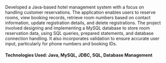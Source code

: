 Developed a Java-based hotel management system with a focus on handling customer reservations. The application enables users to reserve rooms, view booking records, retrieve room numbers based on contact information, update registration details, and delete registrations. The project involved designing and implementing a MySQL database to store room reservation data, using SQL queries, prepared statements, and database connection handling. It also incorporates validation to ensure accurate user input, particularly for phone numbers and booking IDs.
  <h4>Technologies Used: Java, MySQL, JDBC, SQL, Database Management</h4>
